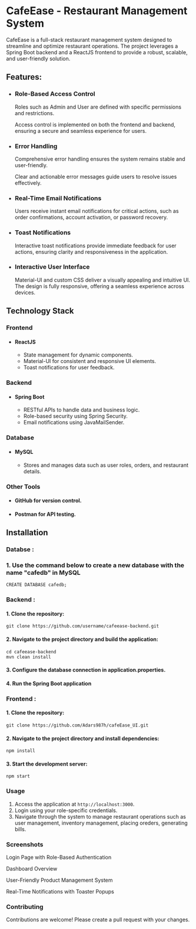 # CafeEase - Restaurant Management System
CafeEase is a full-stack restaurant management system designed to streamline and optimize restaurant operations. The project leverages a Spring Boot backend and a ReactJS frontend to provide a robust, scalable, and user-friendly solution.

## Features:
- ### Role-Based Access Control ### 
   Roles such as Admin and User are defined with specific permissions and restrictions.

   Access control is implemented on both the frontend and backend, ensuring a secure and seamless experience for users.


- ### Error Handling
   Comprehensive error handling ensures the system remains stable and user-friendly.

   Clear and actionable error messages guide users to resolve issues effectively.


- ### Real-Time Email Notifications
   Users receive instant email notifications for critical actions, such as order confirmations, account activation, or password recovery.


- ### Toast Notifications
  Interactive toast notifications provide immediate feedback for user actions, ensuring clarity and responsiveness in the application.

- ### Interactive User Interface
  Material-UI and custom CSS deliver a visually appealing and intuitive UI.
The design is fully responsive, offering a seamless experience across devices.


## Technology Stack

### Frontend
- #### ReactJS
  - State management for dynamic components.
  - Material-UI for consistent and responsive UI elements.
  - Toast notifications for user feedback.
### Backend
- #### Spring Boot
   - RESTful APIs to handle data and business logic.
   - Role-based security using Spring Security.
   - Email notifications using JavaMailSender.
### Database
- #### MySQL
   - Stores and manages data such as user roles, orders, and restaurant details.
### Other Tools
- #### GitHub for version control.
- #### Postman for API testing.


## Installation
### Databse :
### 1. Use the command below to create a new database with the name "cafedb" in MySQL
```
CREATE DATABASE cafedb;
```
### Backend :
#### 1. Clone the repository:
  ```
git clone https://github.com/username/cafeease-backend.git 
``` 
#### 2. Navigate to the project directory and build the application:
```
cd cafeease-backend  
mvn clean install  
```
#### 3. Configure the database connection in application.properties.

#### 4. Run the Spring Boot application

### Frontend :
#### 1. Clone the repository:
```
git clone https://github.com/Adars987h/cafeEase_UI.git 
```
 
#### 2. Navigate to the project directory and install dependencies:
```
npm install  
```
#### 3. Start the development server:
```
npm start 
```
### Usage
1. Access the application at ```http://localhost:3000```.
2. Login using your role-specific credentials.
3. Navigate through the system to manage restaurant operations such as user management,
 inventory management, placing oreders, generating bills.

### Screenshots
Login Page with Role-Based Authentication

Dashboard Overview

User-Friendly Product Management System

Real-Time Notifications with Toaster Popups
### Contributing
Contributions are welcome! Please create a pull request with your changes.
